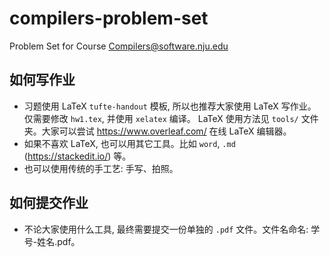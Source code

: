 # compilers-problem-set

Problem Set for Course [Compilers@software.nju.edu](https://github.com/orgs/courses-at-nju-by-hfwei/teams/compilers-course-at-nju-software/repositories)

## 如何写作业
- 习题使用 LaTeX `tufte-handout` 模板, 所以也推荐大家使用 LaTeX 写作业。
  仅需要修改 `hw1.tex`, 并使用 `xelatex` 编译。
  LaTeX 使用方法见 `tools/` 文件夹。大家可以尝试 https://www.overleaf.com/ 在线 LaTeX 编辑器。
- 如果不喜欢 LaTeX, 也可以用其它工具。比如 `word`, `.md` (https://stackedit.io/) 等。
- 也可以使用传统的手工艺: 手写、拍照。

## 如何提交作业
- 不论大家使用什么工具, 最终需要提交一份单独的 `.pdf` 文件。文件名命名: 学号-姓名.pdf。